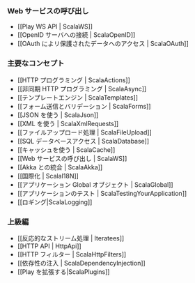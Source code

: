 <!--- Copyright (C) 2009-2013 Typesafe Inc. <http://www.typesafe.com> -->
<!--
### Calling WebServices
-->
### Web サービスの呼び出し

<!-- 
- [[The Play WS API  | ScalaWS]]
- [[Connecting to OpenID services | ScalaOpenID]]
- [[Accessing resources protected by OAuth | ScalaOAuth]]
-->
- [[Play WS API | ScalaWS]]
- [[OpenID サーバへの接続 | ScalaOpenID]]
- [[OAuth によリ保護されたデータへのアクセス | ScalaOAuth]]

<!--
### Main concepts
-->
### 主要なコンセプト

<!--
- [[HTTP programming | ScalaActions]]
- [[Asynchronous HTTP programming | ScalaAsync]]
- [[The template engine | ScalaTemplates]]
- [[HTTP form submission and validation | ScalaForms]]
- [[Working with JSON | ScalaJson]]
- [[Working with XML | ScalaXmlRequests]]
- [[Handling file upload | ScalaFileUpload]]
- [[Accessing an SQL database | ScalaDatabase]]
- [[Using the Cache | ScalaCache]]
- [[Calling WebServices | ScalaWS]]
- [[Integrating with Akka | ScalaAkka]]
- [[Internationalization | ScalaI18N]]
- [[The application Global object | ScalaGlobal]]
- [[Testing your application | ScalaTestingYourApplication]]
- [[Logging|ScalaLogging]]
-->
- [[HTTP プログラミング | ScalaActions]]
- [[非同期 HTTP プログラミング | ScalaAsync]]
- [[テンプレートエンジン | ScalaTemplates]]
- [[フォーム送信とバリデーション | ScalaForms]]
- [[JSON を使う | ScalaJson]]
- [[XML を使う | ScalaXmlRequests]]
- [[ファイルアップロード処理 | ScalaFileUpload]]
- [[SQL データベースアクセス | ScalaDatabase]]
- [[キャッシュを使う | ScalaCache]]
- [[Web サービスの呼び出し | ScalaWS]]
- [[Akka との統合 | ScalaAkka]]
- [[国際化 | ScalaI18N]]
- [[アプリケーション Global オブジェクト | ScalaGlobal]]
- [[アプリケーションのテスト | ScalaTestingYourApplication]]
- [[ロギング|ScalaLogging]]
    
<!--
### Advanced topics
-->
### 上級編

<!--
- [[Handling data streams reactively | Iteratees]]
- [[HTTP API | HttpApi]]
- [[HTTP Filters | ScalaHttpFilters]]
- [[Dependency Injection | ScalaDependencyInjection]]
- [[Extending Play|ScalaPlugins]]
-->
- [[反応的なストリーム処理 | Iteratees]]
- [[HTTP API | HttpApi]]
- [[HTTP フィルター | ScalaHttpFilters]]
- [[依存性の注入 | ScalaDependencyInjection]]
- [[Play を拡張する|ScalaPlugins]]